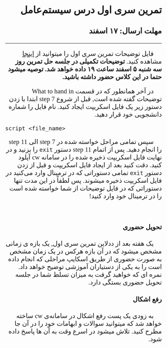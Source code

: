 <style>
@import url('https://fonts.googleapis.com/css2?family=Lateef&display=swap');
</style>

<div dir="rtl" style="font-family: 'Lateef', cursive;font-size:1.5em" markdown="1">

## تمرین سری اول درس سیستم‌عامل
### مهلت ارسال: ۱۷ اسفند

<hr>

&nbsp;&nbsp;&nbsp;&nbsp; فایل توضیحات تمرین سری اول را میتوانید از [اینجا](https://github.com/BlitzOSProject/BlitzOSProject.github.io/blob/main/project/1/index.md) مشاهده کنید. **توضیحات تکمیلی در جلسه حل تمرین روز سه شنبه ۵ اسفند ساعت ۱۹ داده خواهد شد. توصیه میشود حتما در این کلاس حضور داشته باشید.**

&nbsp;&nbsp;&nbsp;&nbsp; در آخر همانطور که در قسمت What to hand in توضیحات گفته شده است, قبل از شروع step 7 ابتدا با زدن دستور زیر یک فایل اسکریپت ایجاد کنید. نام فایل را شماره دانشجویی خود قرار دهید.

<div dir="ltr">

```
script <file_name>
```
</div>

&nbsp;&nbsp;&nbsp;&nbsp; سپس تمامی مراحل خواسته شده در step 7 الی step 11 را انجام دهید. پس از اتمام step 11 دستور ``` exit ``` را بزنید و در نهایت فایل اسکریپت ذخیره شده را در سامانه cw آپلود کنید.
دقت کنید بعد از ایجاد فایل اسکریپت و قبل از زدن دستور ```exit``` تمامی دستوراتی که در ترمینال وارد می‌کنید در فایل اسکریپت ذخیره میشوند. پس لطفاً در این مدت تنها دستوراتی که در فایل توضیحات از شما خواسته شده است را در ترمینال خود وارد کنید!

<br>

#### تحویل حضوری

&nbsp;&nbsp;&nbsp;&nbsp; یک هفته بعد از ددلاین تمرین سری اول, یک بازه ی زمانی مشخص میشود که در آن بازه هرکس در یک زمان مشخص به صورت حضوری از طریق اسکایپ مراحلی که انجام داده است را به یکی از دستیاران آموزشی توضیح خواهد داد. نمره ای که خواهید گرفت به میزان تسلط شما در جلسه تحویل حضوری بستگی دارد.

#### رفع اشکال

&nbsp;&nbsp;&nbsp;&nbsp; به زودی یک پست رفع اشکال در سامانه‌ی cw ساخته خواهد شد که میتوانید سوالات و ابهامات خود را در آن جا مطرح کنید. تلاش میشود در اسرع وقت به آن ها پاسخ داده شود.

</div>